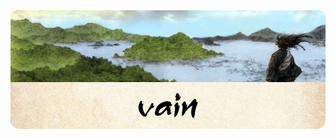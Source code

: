 <div>
<img src="https://github.com/wowvain-dev/wowvain-dev/blob/master/rounded_name.png?raw=true"
    style="margin-bottom: -9px;"
>
<img src="https://github.com/wowvain-dev/wowvain-dev/blob/master/rounded_name2.png?raw=true" 
    style="border-radius: 0 0 14px 14px;">
</div>

<!--
**wowvain-dev/wowvain-dev** is a ✨ _special_ ✨ repository because its `README.md` (this file) appears on your GitHub profile.

Here are some ideas to get you started:

- 🔭 I’m currently working on ...
- 🌱 I’m currently learning ...
- 👯 I’m looking to collaborate on ...
- 🤔 I’m looking for help with ...
- 💬 Ask me about ...
- 📫 How to reach me: ...
- 😄 Pronouns: ...
- ⚡ Fun fact: ...
-->
